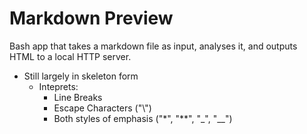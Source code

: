 # Markdown Preview

Bash app that takes a markdown file as input, analyses it, and outputs HTML to a local HTTP server.

- Still largely in skeleton form
	- Inteprets:
		- Line Breaks
		- Escape Characters ("\\")
		- Both styles of emphasis ("\*", "\*\*", "\_", "\_\_")